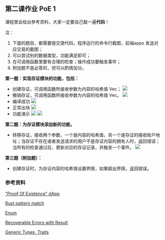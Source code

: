 ## 第二课作业 PoE 1

课程里会给出参考资料，大家一定要自己敲一遍**代码**！

注：

1. 下面的题目，都需要提交源代码，程序运行的命令行截图，前端apps 发送对应交易的截图；
2. 可以尝试别的数据类型，功能满足即可；
3. 在可调用函数里要有合理的检查；操作成功要触发事件；
4. 附加题不是必答的，但可以酌情加分。

**第一题：实现存证模块的功能，包括：**

* 创建存证，可调用函数所接收参数为内容的哈希值 Vec<u8>；
![](https://github.com/darkjogger/team2/blob/lesson-2/lesson2/create_claim.png)
* 撤销存证，可调用函数所接收参数为内容的哈希值 Vec<u8>。
![](https://github.com/darkjogger/team2/blob/lesson-2/lesson2/revoke_claim.png)
* 编译成功
![](https://github.com/darkjogger/team2/blob/lesson-2/lesson2/compiled.png)
* 正常出块
![](https://github.com/darkjogger/team2/blob/lesson-2/lesson2/block.png)
* 功能演示
![](https://github.com/darkjogger/team2/blob/lesson-2/lesson2/alice_create_claim.png)
![](https://github.com/darkjogger/team2/blob/lesson-2/lesson2/alice_revoke_claim.png)

**第二题：为存证模块添加新的功能，**

* 转移存证，接收两个参数，一个是内容的哈希值，另一个是存证的接收账户地址；当存证不存在或者发送请求的用户不是存证内容的拥有人时，返回错误；当所有的检查通过后，更新对应的存证记录，并触发一个事件。
![](https://github.com/darkjogger/team2/blob/lesson-2/lesson2/transfer_claim.png)

**第三题（附加题）：**

* 创建存证时，为存证内容的哈希值设置界限，如果超出界限，返回错误。

### 参考资料

["Proof Of Existence" dApp](https://www.substrate.io/tutorials/build-a-dapp/v2.0.0-rc2)

[Rust pattern match](https://doc.rust-lang.org/book/ch18-00-patterns.html)

[Enum](https://doc.rust-lang.org/book/ch06-01-defining-an-enum.html)

[Recoverable Errors with Result](https://doc.rust-lang.org/book/ch09-02-recoverable-errors-with-result.html)

[Generic Types, Traits](https://doc.rust-lang.org/book/ch10-00-generics.html)
